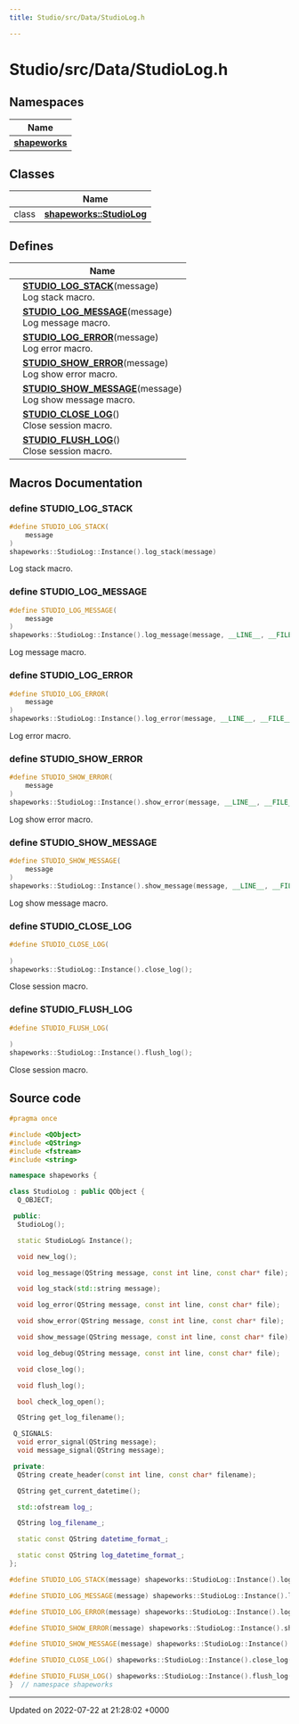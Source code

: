 ```yaml
---
title: Studio/src/Data/StudioLog.h

---
```


# Studio/src/Data/StudioLog.h



## Namespaces

| Name           |
| -------------- |
| **[shapeworks](../Namespaces/namespaceshapeworks.md)**  |

## Classes

|                | Name           |
| -------------- | -------------- |
| class | **[shapeworks::StudioLog](../Classes/classshapeworks_1_1StudioLog.md)**  |

## Defines

|                | Name           |
| -------------- | -------------- |
|  | **[STUDIO_LOG_STACK](../Files/StudioLog_8h.md#define-studio-log-stack)**(message) <br>Log stack macro.  |
|  | **[STUDIO_LOG_MESSAGE](../Files/StudioLog_8h.md#define-studio-log-message)**(message) <br>Log message macro.  |
|  | **[STUDIO_LOG_ERROR](../Files/StudioLog_8h.md#define-studio-log-error)**(message) <br>Log error macro.  |
|  | **[STUDIO_SHOW_ERROR](../Files/StudioLog_8h.md#define-studio-show-error)**(message) <br>Log show error macro.  |
|  | **[STUDIO_SHOW_MESSAGE](../Files/StudioLog_8h.md#define-studio-show-message)**(message) <br>Log show message macro.  |
|  | **[STUDIO_CLOSE_LOG](../Files/StudioLog_8h.md#define-studio-close-log)**() <br>Close session macro.  |
|  | **[STUDIO_FLUSH_LOG](../Files/StudioLog_8h.md#define-studio-flush-log)**() <br>Close session macro.  |




## Macros Documentation

### define STUDIO_LOG_STACK

```cpp
#define STUDIO_LOG_STACK(
    message
)
shapeworks::StudioLog::Instance().log_stack(message)
```

Log stack macro. 

### define STUDIO_LOG_MESSAGE

```cpp
#define STUDIO_LOG_MESSAGE(
    message
)
shapeworks::StudioLog::Instance().log_message(message, __LINE__, __FILE__)
```

Log message macro. 

### define STUDIO_LOG_ERROR

```cpp
#define STUDIO_LOG_ERROR(
    message
)
shapeworks::StudioLog::Instance().log_error(message, __LINE__, __FILE__)
```

Log error macro. 

### define STUDIO_SHOW_ERROR

```cpp
#define STUDIO_SHOW_ERROR(
    message
)
shapeworks::StudioLog::Instance().show_error(message, __LINE__, __FILE__)
```

Log show error macro. 

### define STUDIO_SHOW_MESSAGE

```cpp
#define STUDIO_SHOW_MESSAGE(
    message
)
shapeworks::StudioLog::Instance().show_message(message, __LINE__, __FILE__)
```

Log show message macro. 

### define STUDIO_CLOSE_LOG

```cpp
#define STUDIO_CLOSE_LOG(
    
)
shapeworks::StudioLog::Instance().close_log();
```

Close session macro. 

### define STUDIO_FLUSH_LOG

```cpp
#define STUDIO_FLUSH_LOG(
    
)
shapeworks::StudioLog::Instance().flush_log();
```

Close session macro. 

## Source code

```cpp
#pragma once

#include <QObject>
#include <QString>
#include <fstream>
#include <string>

namespace shapeworks {

class StudioLog : public QObject {
  Q_OBJECT;

 public:
  StudioLog();

  static StudioLog& Instance();

  void new_log();

  void log_message(QString message, const int line, const char* file);

  void log_stack(std::string message);

  void log_error(QString message, const int line, const char* file);

  void show_error(QString message, const int line, const char* file);

  void show_message(QString message, const int line, const char* file);

  void log_debug(QString message, const int line, const char* file);

  void close_log();

  void flush_log();

  bool check_log_open();

  QString get_log_filename();

 Q_SIGNALS:
  void error_signal(QString message);
  void message_signal(QString message);

 private:
  QString create_header(const int line, const char* filename);

  QString get_current_datetime();

  std::ofstream log_;  

  QString log_filename_;

  static const QString datetime_format_;

  static const QString log_datetime_format_;
};

#define STUDIO_LOG_STACK(message) shapeworks::StudioLog::Instance().log_stack(message)

#define STUDIO_LOG_MESSAGE(message) shapeworks::StudioLog::Instance().log_message(message, __LINE__, __FILE__)

#define STUDIO_LOG_ERROR(message) shapeworks::StudioLog::Instance().log_error(message, __LINE__, __FILE__)

#define STUDIO_SHOW_ERROR(message) shapeworks::StudioLog::Instance().show_error(message, __LINE__, __FILE__)

#define STUDIO_SHOW_MESSAGE(message) shapeworks::StudioLog::Instance().show_message(message, __LINE__, __FILE__)

#define STUDIO_CLOSE_LOG() shapeworks::StudioLog::Instance().close_log();

#define STUDIO_FLUSH_LOG() shapeworks::StudioLog::Instance().flush_log();
}  // namespace shapeworks
```


-------------------------------

Updated on 2022-07-22 at 21:28:02 +0000

